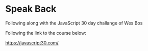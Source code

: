 # Speak Back

Following along with the JavaScript 30 day challange of Wes Bos

Following the link to the course below:

https://javascript30.com/
